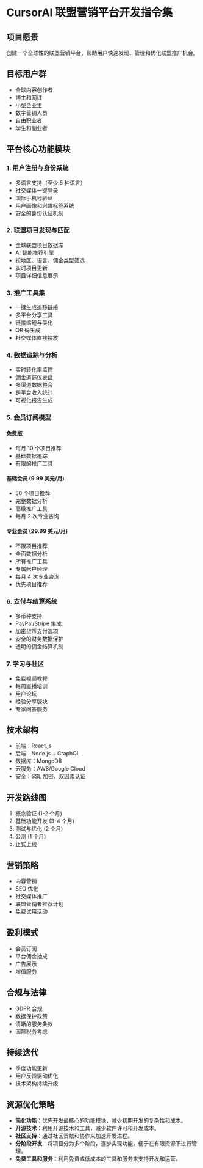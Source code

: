 # CursorAI 联盟营销平台开发指令集

## 项目愿景

创建一个全球性的联盟营销平台，帮助用户快速发现、管理和优化联盟推广机会。

## 目标用户群

- 全球内容创作者
- 博主和网红
- 小型企业主
- 数字营销人员
- 自由职业者
- 学生和副业者

## 平台核心功能模块

### 1. 用户注册与身份系统

- 多语言支持（至少 5 种语言）
- 社交媒体一键登录
- 国际手机号验证
- 用户画像和兴趣标签系统
- 安全的身份认证机制

### 2. 联盟项目发现与匹配

- 全球联盟项目数据库
- AI 智能推荐引擎
- 按地区、语言、佣金类型筛选
- 实时项目更新
- 项目详细信息展示

### 3. 推广工具集

- 一键生成追踪链接
- 多平台分享工具
- 链接缩短与美化
- QR 码生成
- 社交媒体直接投放

### 4. 数据追踪与分析

- 实时转化率监控
- 佣金追踪仪表盘
- 多渠道数据整合
- 跨平台收入统计
- 可视化报告生成

### 5. 会员订阅模型

#### 免费版

- 每月 10 个项目推荐
- 基础数据追踪
- 有限的推广工具

#### 基础会员 (9.99 美元/月)

- 50 个项目推荐
- 完整数据分析
- 高级推广工具
- 每月 2 次专业咨询

#### 专业会员 (29.99 美元/月)

- 不限项目推荐
- 全面数据分析
- 所有推广工具
- 专属账户经理
- 每月 4 次专业咨询
- 优先项目推荐

### 6. 支付与结算系统

- 多币种支持
- PayPal/Stripe 集成
- 加密货币支付选项
- 安全的财务数据保护
- 透明的佣金结算机制

### 7. 学习与社区

- 免费视频教程
- 每周直播培训
- 用户论坛
- 经验分享版块
- 专家问答服务

## 技术架构

- 前端：React.js
- 后端：Node.js + GraphQL
- 数据库：MongoDB
- 云服务：AWS/Google Cloud
- 安全：SSL 加密、双因素认证

## 开发路线图

1. 概念验证 (1-2 个月)
2. 基础功能开发 (3-4 个月)
3. 测试与优化 (2 个月)
4. 公测 (1 个月)
5. 正式上线

## 营销策略

- 内容营销
- SEO 优化
- 社交媒体推广
- 联盟营销者推荐计划
- 免费试用活动

## 盈利模式

- 会员订阅
- 平台佣金抽成
- 广告展示
- 增值服务

## 合规与法律

- GDPR 合规
- 数据保护政策
- 清晰的服务条款
- 国际税务考虑

## 持续迭代

- 季度功能更新
- 用户反馈驱动优化
- 技术架构持续升级

## 资源优化策略

- **简化功能**：优先开发最核心的功能模块，减少初期开发的复杂性和成本。
- **开源技术**：利用开源技术和工具，减少软件许可和开发成本。
- **社区支持**：通过社区贡献和协作来加速开发进程。
- **分阶段开发**：将项目分为多个阶段，逐步实现功能，便于在有限资源下进行管理。
- **免费工具和服务**：利用免费或低成本的工具和服务来支持开发和运营。

